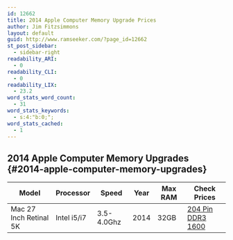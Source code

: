 ```yaml
---
id: 12662
title: 2014 Apple Computer Memory Upgrade Prices
author: Jim Fitzsimmons
layout: default
guid: http://www.ramseeker.com/?page_id=12662
st_post_sidebar:
  - sidebar-right
readability_ARI:
  - 0
readability_CLI:
  - 0
readability_LIX:
  - 23.2
word_stats_word_count:
  - 31
word_stats_keywords:
  - s:4:"b:0;";
word_stats_cached:
  - 1
---
```

## 2014 Apple Computer Memory Upgrades {#2014-apple-computer-memory-upgrades}

| Model                  | Processor   | Speed      | Year | Max RAM | Check Prices           |
| ---------------------- | ----------- | ---------- | ---- | ------- | ---------------------- |
| Mac 27 Inch Retinal 5K | Intel i5/i7 | 3.5-4.0Ghz | 2014 | 32GB    | [204 Pin DDR3 1600][1] |

 [1]: http://www.ramseeker.com/2014/10/apple-imac-memory-upgrade-prices/#204-pin-ddr3-1600mhz-memory-prices
